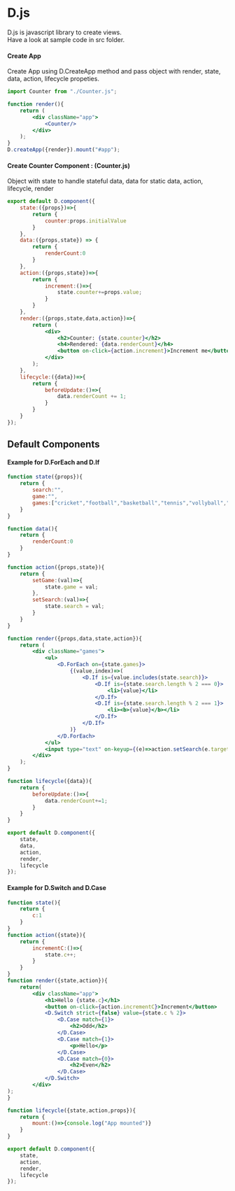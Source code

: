 # D.js
D.js is javascript library to create views.
<br>
Have a look at sample code in src folder.
<br>

<h4>Create App</h4>

Create App using D.CreateApp method and pass  object with render, state, data, action, lifecycle propeties.

```jsx
import Counter from "./Counter.js";

function render(){
	return (
		<div className="app">
			<Counter/>
		</div>
	);
}
D.createApp({render}).mount("#app");
```
<h4>Create Counter Component : (Counter.js)</h4>

Object with state to handle stateful data, data for static data, action, lifecycle, render

```jsx
export default D.component({
	state:({props})=>{
		return {
			counter:props.initialValue
		}
	},
	data:({props,state}) => {
		return {
			renderCount:0
		}
	},
	action:({props,state})=>{
		return {
			increment:()=>{
				state.counter+=props.value;
			}
		}
	},
	render:({props,state,data,action})=>{
		return (
			<div>
				<h2>Counter: {state.counter}</h2>
				<h4>Rendered: {data.renderCount}</h4>
				<button on-click={action.increment}>Increment me</button>
			</div>
		);
	},
	lifecycle:({data})=>{
		return {
			beforeUpdate:()=>{
				data.renderCount += 1;
			}
		}
	}
}); 
```

<h2>Default Components</h2>

<h4>Example for D.ForEach and D.If</h4>

```jsx
function state({props}){
	return {
		search:"",
		game:"",
		games:["cricket","football","basketball","tennis","vollyball","hockey","badminton"]
	}
}

function data(){
	return {
		renderCount:0
	}
}

function action({props,state}){
	return {
		setGame:(val)=>{
			state.game = val;
		},
		setSearch:(val)=>{
			state.search = val;
		}
	}
}

function render({props,data,state,action}){
	return (
		<div className="games">
			<ul>
				<D.ForEach on={state.games}>
					{(value,index)=>(
						<D.If is={value.includes(state.search)}>
							<D.If is={state.search.length % 2 === 0}>
								<li>{value}</li>
							</D.If>
							<D.If is={state.search.length % 2 === 1}>
								<li><b>{value}</b></li>
							</D.If>
						</D.If>
					)}
				</D.ForEach>
			</ul>
			<input type="text" on-keyup={(e)=>action.setSearch(e.target.value)} value={state.search}/>
		</div>
	);
}

function lifecycle({data}){
	return {
		beforeUpdate:()=>{
			data.renderCount+=1;
		}
	}
}

export default D.component({
	state,
	data,
	action,
	render,
	lifecycle
});
```

<h4>Example for D.Switch and D.Case</h4>

```jsx
function state(){
	return {
		c:1
	}
}
function action({state}){
	return {
		incrementC:()=>{
			state.c++;
		}
	}
}
function render({state,action}){
	return(
		<div className="app">
			<h1>Hello {state.c}</h1>
			<button on-click={action.incrementC}>Increment</button>
			<D.Switch strict={false} value={state.c % 2}>
				<D.Case match={1}>
					<h2>Odd</h2>
				</D.Case>
				<D.Case match={1}>
					<p>Hello</p>
				</D.Case>
				<D.Case match={0}>
					<h2>Even</h2>
				</D.Case>
			</D.Switch>
		</div>
);
}

function lifecycle({state,action,props}){
	return {
		mount:()=>{console.log("App mounted")}
	}
}

export default D.component({
	state,
	action,
	render,
	lifecycle
});
```

